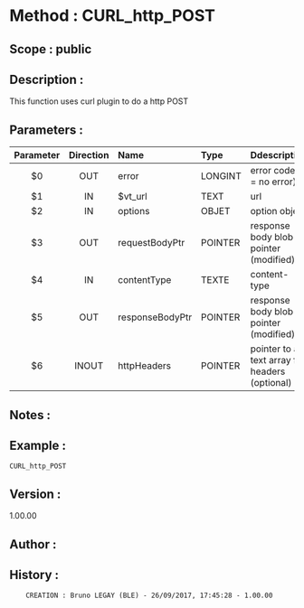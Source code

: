 ﻿# **Method :** CURL_http_POST## **Scope :** public## **Description :** This function uses curl plugin to do a http POST## **Parameters :** | Parameter | Direction | Name | Type | Ddescription | |:----:|:----:|:----|:----|:----| | $0 | OUT | error | LONGINT | error code (0 = no error) | | $1 | IN | $vt_url | TEXT | url | | $2 | IN | options | OBJET | option object | | $3 | OUT | requestBodyPtr | POINTER | response body blob pointer (modified) | | $4 | IN | contentType | TEXTE | content-type | | $5 | OUT | responseBodyPtr | POINTER | response body blob pointer (modified) | | $6 | INOUT | httpHeaders | POINTER | pointer to a text array for headers (optional) | ## **Notes :** ## **Example :** ```CURL_http_POST```## **Version :** 1.00.00## **Author :** ## **History :**          CREATION : Bruno LEGAY (BLE) - 26/09/2017, 17:45:28 - 1.00.00